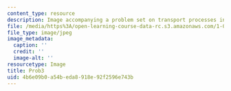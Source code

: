 ```yaml
---
content_type: resource
description: Image accompanying a problem set on transport processes in the environment.
file: /media/https%3A/open-learning-course-data-rc.s3.amazonaws.com/1-061-transport-processes-in-the-environment-fall-2008/4b6e09b0a54beda8918e92f2596e743b_Prob3.jpg
file_type: image/jpeg
image_metadata:
  caption: ''
  credit: ''
  image-alt: ''
resourcetype: Image
title: Prob3
uid: 4b6e09b0-a54b-eda8-918e-92f2596e743b
---
```

